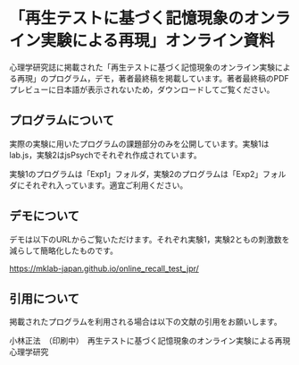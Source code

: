# 「再生テストに基づく記憶現象のオンライン実験による再現」オンライン資料
心理学研究誌に掲載された「再生テストに基づく記憶現象のオンライン実験による再現」のプログラム，デモ，著者最終稿を掲載しています。著者最終稿のPDFプレビューに日本語が表示されないため，ダウンロードしてご覧ください。

## プログラムについて
実際の実験に用いたプログラムの課題部分のみを公開しています。実験1はlab.js，実験2はjsPsychでそれぞれ作成されています。


実験1のプログラムは「Exp1」フォルダ，実験2のプログラムは「Exp2」フォルダにそれぞれ入っています。適宜ご利用ください。

## デモについて
デモは以下のURLからご覧いただけます。それぞれ実験1，実験2ともの刺激数を減らして簡略化したものです。


https://mklab-japan.github.io/online_recall_test_jpr/

## 引用について
掲載されたプログラムを利用される場合は以下の文献の引用をお願いします。


小林正法　（印刷中）　再生テストに基づく記憶現象のオンライン実験による再現 心理学研究

